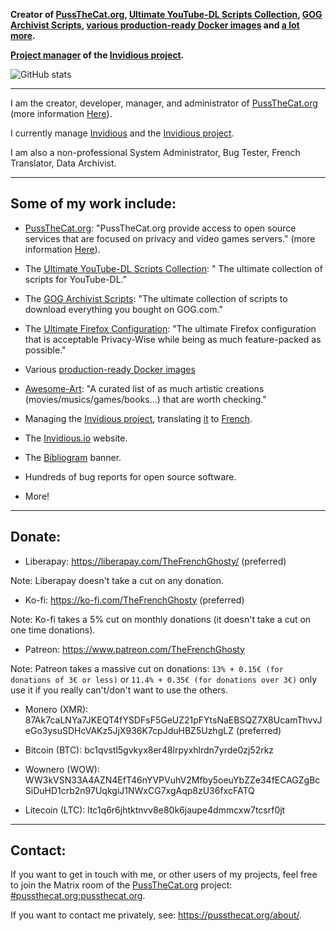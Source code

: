 **Creator of [PussTheCat.org](https://pussthecat.org/), [Ultimate YouTube-DL Scripts Collection](https://github.com/TheFrenchGhosty/TheFrenchGhostys-Ultimate-YouTube-DL-Scripts-Collection), [GOG Archivist Scripts](https://github.com/TheFrenchGhosty/TheFrenchGhostys-GOG-Archivist-Scripts), [various production-ready Docker images](https://github.com/PussTheCat-org?q=docker) and [a lot more](https://github.com/TheFrenchGhosty).**

**[Project manager](https://invidious.io/team/) of the [Invidious project](https://github.com/iv-org).**

![GitHub stats](https://github-readme-stats.vercel.app/api?username=TheFrenchGhosty&show_icons=true&theme=dark)

---

I am the creator, developer, manager, and administrator of [PussTheCat.org](https://pussthecat.org/) (more information [Here](https://pussthecat.org/about/)).

I currently manage [Invidious](https://invidious.io) and the [Invidious project](https://github.com/iv-org).

I am also a non-professional System Administrator, Bug Tester, French Translator, Data Archivist.

---

## Some of my work include:

- [PussTheCat.org](https://pussthecat.org/): "PussTheCat.org provide access to open source services that are focused on privacy and video games servers." (more information [Here](https://pussthecat.org/about/)).

- The [Ultimate YouTube-DL Scripts Collection](https://github.com/TheFrenchGhosty/TheFrenchGhostys-Ultimate-YouTube-DL-Scripts-Collection): " The ultimate collection of scripts for YouTube-DL."

- The [GOG Archivist Scripts](https://github.com/TheFrenchGhosty/TheFrenchGhostys-GOG-Archivist-Scripts): "The ultimate collection of scripts to download everything you bought on GOG.com."

- The [Ultimate Firefox Configuration](https://github.com/TheFrenchGhosty/TheFrenchGhostys-Ultimate-Firefox-Configuration): "The ultimate Firefox configuration that is acceptable Privacy-Wise while being as much feature-packed as possible."

- Various [production-ready Docker images](https://github.com/PussTheCat-org?q=docker)

- [Awesome-Art](https://github.com/TheFrenchGhosty/awesome-art): "A curated list of as much artistic creations (movies/musics/games/books...) that are worth checking."

- Managing the [Invidious project](https://github.com/iv-org), translating [it](https://github.com/iv-org/invidious) to [French](https://github.com/iv-org/invidious/pulls?q=is%3Apr+author%3ATheFrenchGhosty+French+Translation+updated).

- The [Invidious.io](https://invidious.io/) website.

- The [Bibliogram](https://sr.ht/~cadence/bibliogram/) banner.

- Hundreds of bug reports for open source software.

- More!

---

## Donate:

- Liberapay: https://liberapay.com/TheFrenchGhosty/ (preferred)

Note: Liberapay doesn't take a cut on any donation.

- Ko-fi: https://ko-fi.com/TheFrenchGhosty (preferred)

Note: Ko-fi takes a 5% cut on monthly donations (it doesn't take a cut on one time donations).

- Patreon: https://www.patreon.com/TheFrenchGhosty

Note: Patreon takes a massive cut on donations: `13% + 0.15€ (for donations of 3€ or less)` or `11.4% + 0.35€ (for donations over 3€)` only use it if you really can't/don't want to use the others.

- Monero (XMR): 87Ak7caLNYa7JKEQT4fYSDFsF5GeUZ21pFYtsNaEBSQZ7X8UcamThvvJeGo3ysuSDHcVAKz5JjX936K7cpJduHBZ5UzhgLZ (preferred)

- Bitcoin (BTC): bc1qvstl5gvkyx8er48lrpyxhlrdn7yrde0zj52rkz

- Wownero (WOW): WW3kVSN33A4AZN4EfT46nYVPVuhV2Mfby5oeuYbZZe34fECAGZgBcSiDuHD1crb2n97UqkgiJ1NWxCG7xgAqp8zU36fxcFATQ

- Litecoin (LTC): ltc1q6r6jhtktnvv8e80k6jaupe4dmmcxw7tcsrf0jt

---

## Contact:

If you want to get in touch with me, or other users of my projects, feel free to join the Matrix room of the [PussTheCat.org](https://pussthecat.org) project: [#pussthecat.org:pussthecat.org](https://matrix.to/#/#pussthecat.org:pussthecat.org).

If you want to contact me privately, see: https://pussthecat.org/about/.
